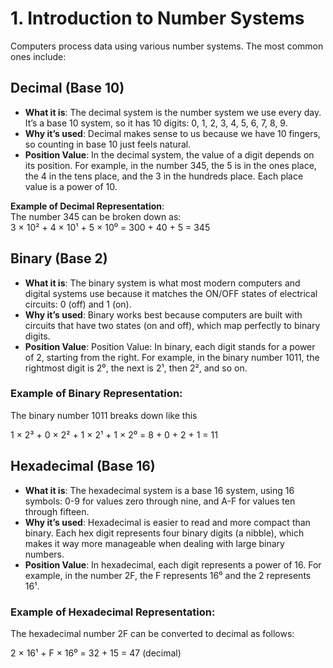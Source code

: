 # 1. Introduction to Number Systems

Computers process data using various number systems. The most common ones include:

## **Decimal (Base 10)**  
- **What it is**: The decimal system is the number system we use every day. It’s a base 10 system, so it has 10 digits: 0, 1, 2, 3, 4, 5, 6, 7, 8, 9.
- **Why it’s used**:  Decimal makes sense to us because we have 10 fingers, so counting in base 10 just feels natural.
- **Position Value**: In the decimal system, the value of a digit depends on its position. For example, in the number 345, the 5 is in the ones place, the 4 in the tens place, and the 3 in the hundreds place. Each place value is a power of 10.

**Example of Decimal Representation**:  
The number 345 can be broken down as:  
3 × 10² + 4 × 10¹ + 5 × 10⁰ = 300 + 40 + 5 = 345 

## **Binary (Base 2)**
- **What it is**: The binary system is what most modern computers and digital systems use because it matches the ON/OFF states of electrical circuits: 0 (off) and 1 (on).
- **Why it’s used**: Binary works best because computers are built with circuits that have two states (on and off), which map perfectly to binary digits.
- **Position Value**: Position Value: In binary, each digit stands for a power of 2, starting from the right. For example, in the binary number 1011, the rightmost digit is 2⁰, the next is 2¹, then 2², and so on.
  
### Example of Binary Representation:
The binary number 1011 breaks down like this

1 × 2³ + 0 × 2² + 1 × 2¹ + 1 × 2⁰ = 8 + 0 + 2 + 1 = 11

## **Hexadecimal (Base 16)**
- **What it is**: The hexadecimal system is a base 16 system, using 16 symbols: 0-9 for values zero through nine, and A-F for values ten through fifteen.
- **Why it’s used**: Hexadecimal is easier to read and more compact than binary. Each hex digit represents four binary digits (a nibble), which makes it way more manageable when dealing with large binary numbers.
- **Position Value**: In hexadecimal, each digit represents a power of 16. For example, in the number 2F, the F represents 16⁰ and the 2 represents 16¹.

### Example of Hexadecimal Representation:
The hexadecimal number 2F can be converted to decimal as follows:

2 × 16¹ + F × 16⁰ = 32 + 15 = 47 (decimal)



